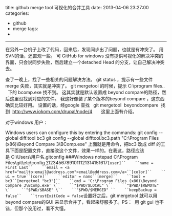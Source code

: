 title: github merge tool 可视化的合并工具
date: 2013-04-06 23:27:00
categories:
- github
- merge
tags:
- 
---
在另外一台机子上改了代码，回来后，发现同步出了问题，也就是有冲突了。
用SVN的话，还直观一些。 可 GitHub for windows 没有提供可视化的解决冲突的界面，只会说同步失败，然后建立一个detached Head 的分支，让自己解决冲突去。

查了一晚上，找了一些相关的问题解决方法。
git status ，提示有一些文件 merge 失败，其实就是冲突了。
git mergetool 的时候，提示 C:\program files\..   下的 bcomp.exe 找不到。 这其实就是默认设置成 beyond compare的路径，然后这里没找到对应的文件。
我这好像装了某个版本的beyond compare ，这东西确实比较好用。
设置的话，经google 查找   git mergetool  beyondcompare  找到  http://www.iokom.com/drupal/node/4       这里上面有介绍。

对于windows 用户：

Windows users can configure this by entering the commands:	git config --global diff.tool bc3
	git config --global difftool.bc3.path "C:\Program Files (x86)\Beyond Compare 3\BComp.exe"
上面就是用命令，把bc3 改成 diff 的工具下面是配置文件，直接改这个文件，效果一样的。在我这，路径应该是 C:\Users\用户名\.gitconfig
###Windows
	notepad C:\Program Files\git\etc\config
[?](http://www.iokom.com/drupal/node/4#)1234567891011121314151617`[user]``    ``name
 = First Last``    ``email
 = <a href="mailto:email@address.com">email@address.com</a>``[color]``    ``ui
 = true``[core]``    ``editor
 = nano``[merge]``    ``tool
 = bc3``[mergetool
 "bc3"]``    ``cmd
 = 'C:\Program Files (x86)\Beyond Compare 3\BComp.exe' \``    ``"$PWD/$LOCAL"
 \``    ``"$PWD/$REMOTE"
 \``    ``"$PWD/$BASE"
 \``    ``"$PWD/$MERGED"
``    ``keepBackup
 = false``    ``trustExitCode
 = false`设置好之后，git mergetool 就可以用beyond compare的GUI 来显示合并了，看起来舒服多了。PS：  用 git gui 也不错，但那个没用过，看不大懂。


